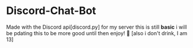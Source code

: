 # Discord-Chat-Bot
Made with the Discord api[discord.py] for my server
this is still <strong>basic</strong> i will be pdating this to be more good until then enjoy! 🍾
[also i don't drink, I am 13]
